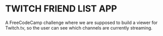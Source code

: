 TWITCH FRIEND LIST APP
========

A FreeCodeCamp challenge where we are supposed to build a viewer for Twitch.tv, so the user can see which channels are currently streaming.
